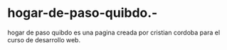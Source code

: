 # hogar-de-paso-quibdo.-
hogar de paso quibdo es una pagina creada por cristian cordoba para el curso de desarrollo web.
